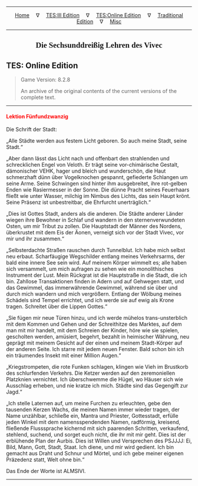
---

<!-- Jekyll Page Links -->

<center>
<a href="../../../../index.html">Home</a>
&emsp;&nabla;&emsp;
<a href="../../../index-tes3.html">TES:III Edition</a>
&emsp;&nabla;&emsp;
<a href="../../../index-teso.html">TES:Online Edition</a>
&emsp;&nabla;&emsp;
<a href="../../../index-traditional.html">Traditional Edition</a>
&emsp;&nabla;&emsp;
<a href="../../../index-misc.html">Misc</a>
</center>

<!-- Markdown Body Below: -->

---

<center>
<h2><span style="font-family:Georgia">Die Sechsunddreißig Lehren des Vivec</span></h2>
</center>

## TES: Online Edition

> Game Version: 8.2.8
>
> An archive of the original contents of the current versions of the complete text.

---

#### <span style="color:red">Lektion Fünfundzwanzig</span>

Die Schrift der Stadt:

„Alle Städte werden aus festem Licht geboren. So auch meine Stadt, seine Stadt.“

„Aber dann lässt das Licht nach und offenbart den strahlenden und schrecklichen Engel von Veloth. Er trägt seine vor-chimärische Gestalt, dämonischer VEHK, hager und bleich und wunderschön, die Haut schmerzhaft dünn über Vogelknochen gespannt, gefiederte Schlangen um seine Arme. Seine Schwingen sind hinter ihm ausgebreitet, ihre rot-gelben Enden wie Rasiermesser in der Sonne. Die dünne Pracht seines Feuerhaars fließt wie unter Wasser, milchig im Nimbus des Lichts, das sein Haupt krönt. Seine Präsenz ist unbestreitbar, die Ehrfurcht unerträglich.“

„Dies ist Gottes Stadt, anders als die anderen. Die Städte anderer Länder wiegen ihre Bewohner in Schlaf und wandern in den sternenverwundeten Osten, um mir Tribut zu zollen. Die Hauptstadt der Männer des Nordens, überkrustet mit dem Eis der Äonen, verneigt sich vor der Stadt Vivec, vor mir und ihr zusammen.“

„Selbsterdachte Straßen rauschen durch Tunnelblut. Ich habe mich selbst neu erbaut. Scharfäugige Wegschilder entlang meines Verkehrsarms, der bald eine innere See sein wird. Auf meinem Körper wimmelt es; alle haben sich versammelt, um mich aufragen zu sehen wie ein monolithisches Instrument der Lust. Mein Rückgrat ist die Hauptstraße in die Stadt, die ich bin. Zahllose Transaktionen finden in Adern und auf Gehwegen statt, und das Gewimmel, das immerwährende Gewimmel, während sie über und durch mich wandern und mich vergrößern. Entlang der Wölbung meines Schädels sind Tempel errichtet, und ich werde sie auf ewig als Krone tragen. Schreitet über die Lippen Gottes.“

„Sie fügen mir neue Türen hinzu, und ich werde mühelos trans-unsterblich mit dem Kommen und Gehen und der Schreithitze des Marktes, auf dem man mit mir handelt, mit dem Schreien der Kinder, höre wie sie spielen, gescholten werden, amüsiert, begehrt, bezahlt in heimischer Währung, neu geprägt mit meinem Gesicht auf der einen und meinem Stadt-Körper auf der anderen Seite. Ich starre mit jedem neuen Fenster. Bald schon bin ich ein träumendes Insekt mit einer Million Augen.“

„Kriegstrompeten, die rote Funken schlagen, klingen wie Vieh im Brustkorb des schlurfenden Verkehrs. Die Ketzer werden auf den zeremoniellen Platzknien vernichtet. Ich überschwemme die Hügel, wo Häuser sich wie Ausschlag erheben, und nie kratze ich mich. Städte sind das Gegengift zur Jagd.“

„Ich stelle Laternen auf, um meine Furchen zu erleuchten, gebe den tausenden Kerzen Wachs, die meinen Namen immer wieder tragen, der Name unzählbar, schließe ein, Mantra und Priester, Gottesstadt, erfülle jeden Winkel mit dem namensspendenden Namen, radförmig, kreisend, fließende Flusssprache kichernd mit sich paarenden Schritten, verkaufend, stehlend, suchend, und sorget euch nicht, die ihr mit mir geht. Dies ist der erblühende Plan der Aurbis. Dies ist Willen und Versprechen des PSJJJJ: Ei, Bild, Mann, Gott, Stadt, Staat. Ich diene, und mir wird gedient. Ich bin gemacht aus Draht und Schnur und Mörtel, und ich gebe meiner eigenen Präzedenz statt, Welt ohne bin.“

Das Ende der Worte ist ALMSIVI.

---

